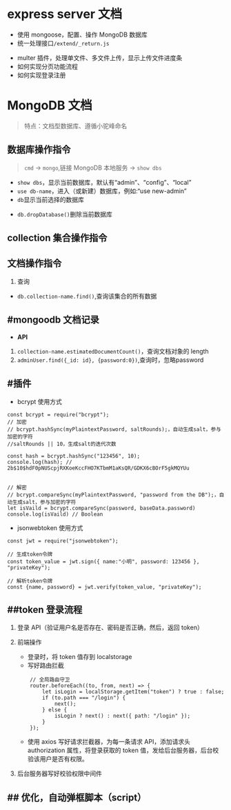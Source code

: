# express server 文档

-   使用 mongoose，配置、操作 MongoDB 数据库
-   统一处理接口`/extend/_return.js`

*   multer 插件，处理单文件、多文件上传，显示上传文件进度条
*   如何实现分页功能流程
*   如何实现登录注册

# MongoDB 文档

> 特点：文档型数据库、遵循小驼峰命名

## 数据库操作指令

> `cmd` -> `mongo`,链接 MongoDB 本地服务 -> `show dbs`

-   `show dbs`，显示当前数据库，默认有“admin”、“config”、“local”
-   `use db-name`，进入（或新建）数据库，例如:“use new-admin”
-   `db`显示当前选择的数据库

*   `db.dropDatabase()`删除当前数据库

## collection 集合操作指令

## 文档操作指令

1. 查询

-   `db.collection-name.find()`,查询该集合的所有数据

## #mongoodb 文档记录

-   **API**

1.  `collection-name.estimatedDocumentCount()`，查询文档对象的 length
2. `adminUser.find({_id: id}, {password:0})`,查询时，忽略password

## #插件

-   bcrypt 使用方式

```
const bcrypt = require("bcrypt");
// 加密
// bcrypt.hashSync(myPlaintextPassword, saltRounds);，自动生成salt，参与加密的字符
//saltRounds || 10，生成salt的迭代次数

const hash = bcrypt.hashSync("123456", 10);
console.log(hash); // 2b$10$hdF0pNUScpjRXKoeKccFHO7KTbmM1aKsQR/GDKX6cBOrF5gkMQYUu


// 解密
// bcrypt.compareSync(myPlaintextPassword, "password from the DB");，自动生成salt，参与加密的字符
let isVaild = bcrypt.compareSync(password, baseData.password)
console.log(isVaild) // Boolean
```

-   jsonwebtoken 使用方式

```
const jwt = require("jsonwebtoken");

// 生成token令牌
const token_value = jwt.sign({ name:"小明", password: 123456 }, "privateKey");

// 解析token令牌
const {name, password} = jwt.verify(token_value, "privateKey");
```

## ##token 登录流程

1. 登录 API（验证用户名是否存在、密码是否正确，然后，返回 token）
2. 前端操作

    - 登录时，将 token 值存到 localstorage
    - 写好路由拦截

    ```
        // 全局路由守卫
        router.beforeEach((to, from, next) => {
            let isLogin = localStorage.getItem("token") ? true : false;
            if (to.path === "/login") {
                next();
            } else {
                isLogin ? next() : next({ path: "/login" });
            }
        });
    ```

    - 使用 axios 写好请求拦截器，为每一条请求 API，添加请求头 authorization 属性，将登录获取的 token 值，发给后台服务器，后台校验该用户是否有权限。

3. 后台服务器写好校验权限中间件

## ## 优化，自动弹框脚本（script）

